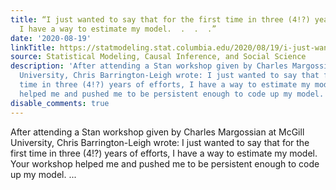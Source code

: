 ```yaml
---
title: “I just wanted to say that for the first time in three (4!?) years of efforts,
  I have a way to estimate my model.  .  .  .”
date: '2020-08-19'
linkTitle: https://statmodeling.stat.columbia.edu/2020/08/19/i-just-wanted-to-say-that-for-the-first-time-in-three-4-years-of-efforts-i-have-a-way-to-estimate-my-model/
source: Statistical Modeling, Causal Inference, and Social Science
description: 'After attending a Stan workshop given by Charles Margossian at McGill
  University, Chris Barrington-Leigh wrote: I just wanted to say that for the first
  time in three (4!?) years of efforts, I have a way to estimate my model. Your workshop
  helped me and pushed me to be persistent enough to code up my model. ...'
disable_comments: true
---
```

After attending a Stan workshop given by Charles Margossian at McGill University, Chris Barrington-Leigh wrote: I just wanted to say that for the first time in three (4!?) years of efforts, I have a way to estimate my model. Your workshop helped me and pushed me to be persistent enough to code up my model. ...